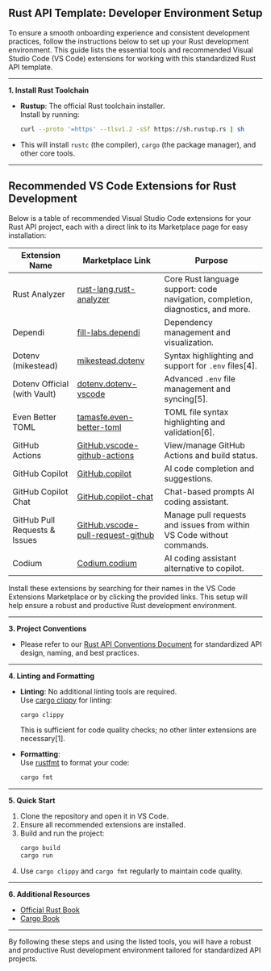 ## Rust API Template: Developer Environment Setup

To ensure a smooth onboarding experience and consistent development practices, follow the instructions below to set up your Rust development environment. This guide lists the essential tools and recommended Visual Studio Code (VS Code) extensions for working with this standardized Rust API template.

---

**1. Install Rust Toolchain**

- **Rustup**: The official Rust toolchain installer.  
  Install by running:
  ```sh
  curl --proto '=https' --tlsv1.2 -sSf https://sh.rustup.rs | sh
  ```
- This will install `rustc` (the compiler), `cargo` (the package manager), and other core tools.

---

## Recommended VS Code Extensions for Rust Development

Below is a table of recommended Visual Studio Code extensions for your Rust API project, each with a direct link to its Marketplace page for easy installation:

| Extension Name                           | Marketplace Link                                                                                      | Purpose                                                                                 |
|------------------------------------------|------------------------------------------------------------------------------------------------------|-----------------------------------------------------------------------------------------|
| Rust Analyzer                           | [rust-lang.rust-analyzer](https://marketplace.visualstudio.com/items?itemName=rust-lang.rust-analyzer)         | Core Rust language support: code navigation, completion, diagnostics, and more. |
| Dependi                                 | [fill-labs.dependi](https://marketplace.visualstudio.com/items?itemName=fill-labs.dependi)                     | Dependency management and visualization.                                                |
| Dotenv (mikestead)                      | [mikestead.dotenv](https://marketplace.visualstudio.com/items?itemName=mikestead.dotenv)                       | Syntax highlighting and support for `.env` files[4].                                    |
| Dotenv Official (with Vault)             | [dotenv.dotenv-vscode](https://marketplace.visualstudio.com/items?itemName=dotenv.dotenv-vscode)                | Advanced `.env` file management and syncing[5].                                         |
| Even Better TOML                        | [tamasfe.even-better-toml](https://marketplace.visualstudio.com/items?itemName=tamasfe.even-better-toml)        | TOML file syntax highlighting and validation[6].                                        |
| GitHub Actions                          | [GitHub.vscode-github-actions](https://marketplace.visualstudio.com/items?itemName=GitHub.vscode-github-actions)| View/manage GitHub Actions and build status.                                            |
| GitHub Copilot                          | [GitHub.copilot](https://marketplace.visualstudio.com/items?itemName=GitHub.copilot)                            | AI code completion and suggestions.                                             |
| GitHub Copilot Chat                     | [GitHub.copilot-chat](https://marketplace.visualstudio.com/items?itemName=GitHub.copilot-chat)                  | Chat-based prompts AI coding assistant.                                                         |
| GitHub Pull Requests & Issues            | [GitHub.vscode-pull-request-github](https://marketplace.visualstudio.com/items?itemName=GitHub.vscode-pull-request-github) | Manage pull requests and issues from within VS Code without commands.                                    |
| Codium                                   | [Codium.codium](https://marketplace.visualstudio.com/items?itemName=Codium.codium)                              | AI coding assistant alternative to copilot.                                                    |

Install these extensions by searching for their names in the VS Code Extensions Marketplace or by clicking the provided links. This setup will help ensure a robust and productive Rust development environment.

---

**3. Project Conventions**

- Please refer to our [Rust API Conventions Document](https://intelliconnectq.sharepoint.com/:w:/r/sites/TechnologyTeam/_layouts/15/Doc2.aspx?action=edit&sourcedoc=%7B688095ad-7aec-46c5-b894-6c6cfce210f2%7D&wdOrigin=TEAMS-MAGLEV.teamsSdk_ns.rwc&wdExp=TEAMS-TREATMENT&wdhostclicktime=1696314299612&web=1) for standardized API design, naming, and best practices.

---

**4. Linting and Formatting**

- **Linting**: No additional linting tools are required.  
  Use [cargo clippy](https://doc.rust-lang.org/clippy/) for linting:
  ```sh
  cargo clippy
  ```
  This is sufficient for code quality checks; no other linter extensions are necessary[1].

- **Formatting**:  
  Use [rustfmt](https://github.com/rust-lang/rustfmt) to format your code:
  ```sh
  cargo fmt
  ```

---

**5. Quick Start**

1. Clone the repository and open it in VS Code.
2. Ensure all recommended extensions are installed.
3. Build and run the project:
   ```sh
   cargo build
   cargo run
   ```
4. Use `cargo clippy` and `cargo fmt` regularly to maintain code quality.

---

**6. Additional Resources**

- [Official Rust Book](https://doc.rust-lang.org/book/)
- [Cargo Book](https://doc.rust-lang.org/cargo/)

---

By following these steps and using the listed tools, you will have a robust and productive Rust development environment tailored for standardized API projects.
